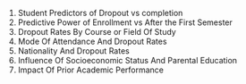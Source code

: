 1. Student Predictors of Dropout vs completion
2. Predictive Power of Enrollment vs After the First Semester
3. Dropout Rates By Course or Field Of Study
4. Mode Of Attendance And Dropout Rates
5. Nationality And Dropout Rates
6. Influence Of Socioeconomic Status And Parental Education
7. Impact Of Prior Academic Performance
